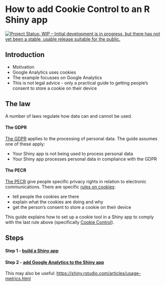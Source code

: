 # How to add Cookie Control to an R Shiny app

[![Project Status: WIP – Initial development is in progress, but there has not yet been a stable, usable release suitable for the public.](https://www.repostatus.org/badges/latest/wip.svg)](https://www.repostatus.org/#wip)

## Introduction

- Motivation
- Google Analytics uses cookies
- The example focusses on Google Analytics
- This is not legal advice - only a practical guide to getting people’s consent to store a cookie on their device

## The law
A number of laws regulate how data can and cannot be used.

#### The GDPR
[The GDPR](https://ico.org.uk/for-organisations/guide-to-data-protection/guide-to-the-general-data-protection-regulation-gdpr/key-definitions/what-is-personal-data/) applies to the processing of personal data. The guide assumes one of these apply:

- Your Shiny app is not being used to process personal data
- Your Shiny app processes personal data in compliance with the GDPR

#### The PECR

[The PECR](https://ico.org.uk/for-organisations/guide-to-pecr/) give people specific privacy rights in relation to electronic communications. There are specific [rules on cookies](https://ico.org.uk/for-organisations/guide-to-pecr/cookies-and-similar-technologies/):

- tell people the cookies are there
- explain what the cookies are doing and why
- get the person’s consent to store a cookie on their device

This guide explains how to set up a cookie tool in a Shiny app to comply with the last rule above (specifically [Cookie Control](https://www.civicuk.com/cookie-control/)).

## Steps

#### Step 1 - [build a Shiny app](https://shiny.rstudio.com/tutorial/)
#### Step 2 - [add Google Analytics to the Shiny app](https://shiny.rstudio.com/articles/google-analytics.html)
This may also be useful: https://shiny.rstudio.com/articles/usage-metrics.html